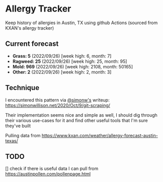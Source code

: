 # Allergy Tracker

Keep history of allergies in Austin, TX using github Actions (sourced from KXAN's allergy tracker)

## Current forecast
<!-- INJECT FORECAST -->
- **Grass: 5** (2022/09/26)  [week high: 6, month: 7]
- **Ragweed: 25** (2022/09/26)  [week high: 25, month: 95]
- **Mold: 969** (2022/09/26)  [week high: 2108, month: 50165]
- **Other: 2** (2022/09/26)  [week high: 2, month: 3]
<!-- END INJECT FORECAST -->

## Technique

I encountered this pattern via [@simonw's](https://github.com/simonw) writeup: https://simonwillison.net/2020/Oct/9/git-scraping/

Their implementation seems nice and simple as well, I should dig through their various use-cases for it and find other useful tools that I'm sure they've built

Pulling data from https://www.kxan.com/weather/allergy-forecast-austin-texas/

## TODO

[] check if there is useful data I can pull from https://austinpollen.com/pollenpage.html
